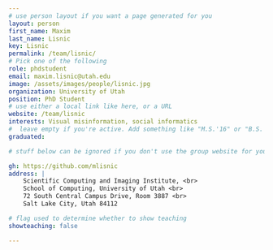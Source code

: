 ```yaml
---
# use person layout if you want a page generated for you
layout: person
first_name: Maxim
last_name: Lisnic
key: Lisnic
permalink: /team/lisnic/
# Pick one of the following
role: phdstudent
email: maxim.lisnic@utah.edu
image: /assets/images/people/lisnic.jpg
organization: University of Utah
position: PhD Student
# use either a local link like here, or a URL
website: /team/lisnic
interests: Visual misinformation, social informatics
#  leave empty if you're active. Add something like "M.S.'16" or "B.S.'17" if you got a degree while at VDL. Add "N" if you left VDS before you got a degree.
graduated: 

# stuff below can be ignored if you don't use the group website for your private website

gh: https://github.com/mlisnic
address: |
    Scientific Computing and Imaging Institute, <br>
    School of Computing, University of Utah <br>
    72 South Central Campus Drive, Room 3887 <br>
    Salt Lake City, Utah 84112

# flag used to determine whether to show teaching
showteaching: false

---
```


